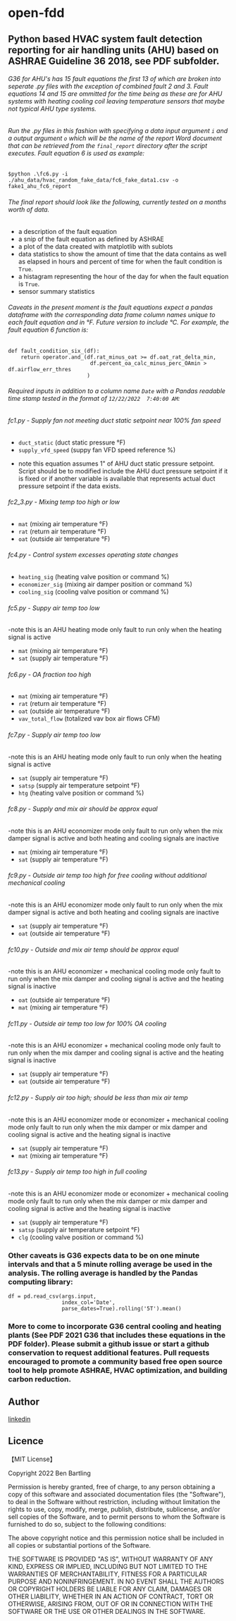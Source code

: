 # open-fdd

## Python based HVAC system fault detection reporting for air handling units (AHU) based on ASHRAE Guideline 36 2018, see PDF subfolder.

###### G36 for AHU's has 15 fault equations the first 13 of which are broken into seperate .py files with the exception of combined fault 2 and 3. Fault equations 14 and 15 are ommitted for the time being as these are for AHU systems with heating cooling coil leaving temperature sensors that maybe not typical AHU type systems.

###### Run the .py files in this fashion with specifying a data input argument `i` and a output argument `o` which will be the name of the report Word document that can be retrieved from the `final_report` directory after the script executes. Fault equation 6 is used as example:

`$python .\fc6.py -i ./ahu_data/hvac_random_fake_data/fc6_fake_data1.csv -o fake1_ahu_fc6_report`

###### The final report should look like the following, currently tested on a months worth of data.
* a description of the fault equation
* a snip of the fault equation as defined by ASHRAE
* a plot of the data created with matplotlib with sublots
* data statistics to show the amount of time that the data contains as well as elapsed in hours and percent of time for when the fault condition is `True`.
* a histagram representing the hour of the day for when the fault equation is `True`.
* sensor summary statistics

###### Caveats in the present moment is the fault equations expect a pandas dataframe with the corresponding data frame column names unique to each fault equation and in °F. Future version to include °C. For example, the fault equation 6 function is:

```shell
def fault_condition_six_(df):
    return operator.and_(df.rat_minus_oat >= df.oat_rat_delta_min,
                          df.percent_oa_calc_minus_perc_OAmin > df.airflow_err_thres
                         )
```

###### Required inputs in addition to a column name `Date` with a Pandas readable time stamp tested in the format of `12/22/2022  7:40:00 AM`:

###### fc1.py - Supply fan not meeting duct static setpoint near 100% fan speed
* `duct_static` (duct static pressure °F)
* `supply_vfd_speed` (suppy fan VFD speed reference %)
- note this equation assumes 1" of AHU duct static pressure setpoint. Script should be to modified include the AHU duct pressure setpoint if it is fixed or if another variable is available that represents actual duct pressure setpoint if the data exists.

###### fc2_3.py - Mixing temp too high or low
* `mat` (mixing air temperature °F)
* `rat` (return air temperature °F)
* `oat` (outside air temperature °F)

###### fc4.py - Control system excesses operating state changes
* `heating_sig` (heating valve position or command %)
* `economizer_sig` (mixing air damper position or command %)
* `cooling_sig` (cooling valve position or command %)

###### fc5.py - Suppy air temp too low
-note this is an AHU heating mode only fault to run only when the heating signal is active
* `mat` (mixing air temperature °F)
* `sat`	(supply air temperature °F)

###### fc6.py - OA fraction too high
* `mat` (mixing air temperature °F)
* `rat` (return air temperature °F)
* `oat` (outside air temperature °F)
* `vav_total_flow` (totalized vav box air flows CFM)

###### fc7.py - Supply air temp too low
-note this is an AHU heating mode only fault to run only when the heating signal is active
* `sat`	(supply air temperature °F)
* `satsp` (supply air temperature setpoint °F)
* `htg` (heating valve position or command %)

###### fc8.py - Supply and mix air should be approx equal
-note this is an AHU economizer mode only fault to run only when the mix damper signal is active and both heating and cooling signals are inactive
* `mat` (mixing air temperature °F)
* `sat`	(supply air temperature °F)

###### fc9.py - Outside air temp too high for free cooling without additional mechanical cooling
-note this is an AHU economizer mode only fault to run only when the mix damper signal is active and both heating and cooling signals are inactive
* `sat`	(supply air temperature °F)
* `oat` (outside air temperature °F)

###### fc10.py - Outside and mix air temp should be approx equal
-note this is an AHU economizer + mechanical cooling mode only fault to run only when the mix damper and cooling signal is active and the heating signal is inactive
* `oat` (outside air temperature °F)
* `mat` (mixing air temperature °F)

###### fc11.py - Outside air temp too low for 100% OA cooling
-note this is an AHU economizer + mechanical cooling mode only fault to run only when the mix damper and cooling signal is active and the heating signal is inactive
* `sat`	(supply air temperature °F)
* `oat` (outside air temperature °F)

###### fc12.py - Supply air too high; should be less than mix air temp
-note this is an AHU economizer mode or economizer + mechanical cooling mode only fault to run only when the mix damper or mix damper and cooling signal is active and the heating signal is inactive
* `sat`	(supply air temperature °F)
* `mat` (mixing air temperature °F)

###### fc13.py - Supply air temp too high in full cooling
-note this is an AHU economizer mode or economizer + mechanical cooling mode only fault to run only when the mix damper or mix damper and cooling signal is active and the heating signal is inactive
* `sat`	(supply air temperature °F)
* `satsp` (supply air temperature setpoint °F)
* `clg` (cooling valve position or command %)

### Other caveats is G36 expects data to be on one minute intervals and that a 5 minute rolling average be used in the analysis. The rolling average is handled by the Pandas computing library:

```shell
df = pd.read_csv(args.input,
                 index_col='Date',
                 parse_dates=True).rolling('5T').mean()
```
### More to come to incorporate G36 central cooling and heating plants (See PDF 2021 G36 that includes these equations in the PDF folder). Please submit a github issue or start a github conservation to request additional features. Pull requests encouraged to promote a community based free open source tool to help promote ASHRAE, HVAC optimization, and building carbon reduction.

## Author

[linkedin](https://www.linkedin.com/in/ben-bartling-510a0961/)

## Licence

【MIT License】

Copyright 2022 Ben Bartling

Permission is hereby granted, free of charge, to any person obtaining a copy of this software and associated documentation files (the "Software"), to deal in the Software without restriction, including without limitation the rights to use, copy, modify, merge, publish, distribute, sublicense, and/or sell copies of the Software, and to permit persons to whom the Software is furnished to do so, subject to the following conditions:

The above copyright notice and this permission notice shall be included in all copies or substantial portions of the Software.

THE SOFTWARE IS PROVIDED "AS IS", WITHOUT WARRANTY OF ANY KIND, EXPRESS OR IMPLIED, INCLUDING BUT NOT LIMITED TO THE WARRANTIES OF MERCHANTABILITY, FITNESS FOR A PARTICULAR PURPOSE AND NONINFRINGEMENT. IN NO EVENT SHALL THE AUTHORS OR COPYRIGHT HOLDERS BE LIABLE FOR ANY CLAIM, DAMAGES OR OTHER LIABILITY, WHETHER IN AN ACTION OF CONTRACT, TORT OR OTHERWISE, ARISING FROM, OUT OF OR IN CONNECTION WITH THE SOFTWARE OR THE USE OR OTHER DEALINGS IN THE SOFTWARE.
